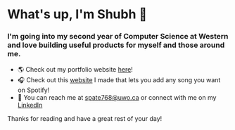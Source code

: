 # What's up, I'm Shubh 🫡
### I'm going into my second year of Computer Science at Western and love building useful products for myself and those around me. 

- 🌎 Check out my portfolio website [here](shubh.online)!
- 🎧 Check out this [website](https://www.localify.online/) I made that lets you add any song you want on Spotify!
- 🫵 You can reach me at [spate768@uwo.ca](mailto:spate768@uwo.ca) or connect with me on my [LinkedIn](https://www.linkedin.com/in/-shubhpatel/)

Thanks for reading and have a great rest of your day!

<!--
**shubhhpatel/shubhhpatel** is a ✨ _special_ ✨ repository because its `README.md` (this file) appears on your GitHub profile.

Here are some ideas to get you started:

- 🔭 I’m currently working on ...
- 🌱 I’m currently learning ...
- 👯 I’m looking to collaborate on ...
- 🤔 I’m looking for help with ...
- 💬 Ask me about ...
- 📫 How to reach me: ...
- 😄 Pronouns: ...
- ⚡ Fun fact: ...
-->
